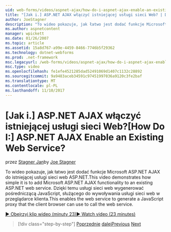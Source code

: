 ```yaml
---
uid: web-forms/videos/aspnet-ajax/how-do-i-aspnet-ajax-enable-an-existing-web-service
title: "[Jak i.] ASP.NET AJAX włączyć istniejącej usługi sieci Web? | Dokumentacja firmy Microsoft"
author: JoeStagner
description: "To wideo pokazuje, jak łatwo jest dodać funkcje Microsoft ASP.NET AJAX do istniejącej usługi sieci web ASP.NET. Dzięki temu usługi sieci web gen..."
ms.author: aspnetcontent
manager: wpickett
ms.date: 01/26/2007
ms.topic: article
ms.assetid: 15a8d767-a99e-4459-8466-7746b5f29362
ms.technology: dotnet-webforms
ms.prod: .net-framework
msc.legacyurl: /web-forms/videos/aspnet-ajax/how-do-i-aspnet-ajax-enable-an-existing-web-service
msc.type: video
ms.openlocfilehash: fe1efe4521285dad52491069d1407c1132c28892
ms.sourcegitcommit: 9a9483aceb34591c97451997036a9120c3fe2baf
ms.translationtype: MT
ms.contentlocale: pl-PL
ms.lasthandoff: 11/10/2017
---
```

<a name="how-do-i-aspnet-ajax-enable-an-existing-web-service"></a><span data-ttu-id="9ab12-105">[Jak i.] ASP.NET AJAX włączyć istniejącej usługi sieci Web?</span><span class="sxs-lookup"><span data-stu-id="9ab12-105">[How Do I:] ASP.NET AJAX Enable an Existing Web Service?</span></span>
====================
<span data-ttu-id="9ab12-106">przez [Stagner Jan](https://github.com/JoeStagner)</span><span class="sxs-lookup"><span data-stu-id="9ab12-106">by [Joe Stagner](https://github.com/JoeStagner)</span></span>

<span data-ttu-id="9ab12-107">To wideo pokazuje, jak łatwo jest dodać funkcje Microsoft ASP.NET AJAX do istniejącej usługi sieci web ASP.NET.</span><span class="sxs-lookup"><span data-stu-id="9ab12-107">This video demonstrates how simple it is to add Microsoft ASP.NET AJAX functionality to an existing ASP.NET web service.</span></span> <span data-ttu-id="9ab12-108">Dzięki temu usługi sieci web wygenerować pośredniczącą JavaScript, służącego do wywoływania usługi sieci web w przeglądarce klienta.</span><span class="sxs-lookup"><span data-stu-id="9ab12-108">This enables the web service to generate a JavaScript proxy that the client browser can use to call the web service.</span></span>

[<span data-ttu-id="9ab12-109">&#9654; Obejrzyj klip wideo (minuty 23)</span><span class="sxs-lookup"><span data-stu-id="9ab12-109">&#9654; Watch video (23 minutes)</span></span>](https://channel9.msdn.com/Blogs/ASP-NET-Site-Videos/how-do-i-aspnet-ajax-enable-an-existing-web-service)

>[!div class="step-by-step"]
<span data-ttu-id="9ab12-110">[Poprzednie](how-do-i-add-aspnet-ajax-features-to-an-existing-web-application.md)
[dalej](how-do-i-use-the-aspnet-ajax-client-library-controls.md)</span><span class="sxs-lookup"><span data-stu-id="9ab12-110">[Previous](how-do-i-add-aspnet-ajax-features-to-an-existing-web-application.md)
[Next](how-do-i-use-the-aspnet-ajax-client-library-controls.md)</span></span>

